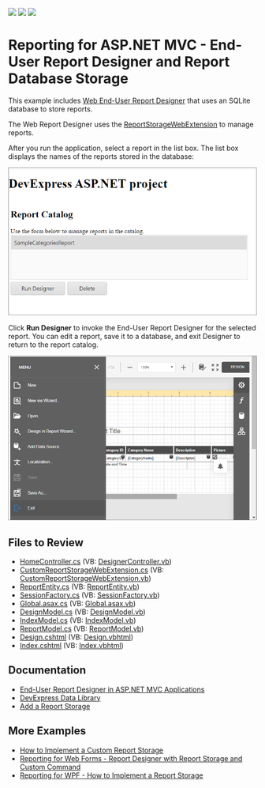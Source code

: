 <!-- default badges list -->
![](https://img.shields.io/endpoint?url=https://codecentral.devexpress.com/api/v1/VersionRange/128596503/23.2.3%2B)
[![](https://img.shields.io/badge/Open_in_DevExpress_Support_Center-FF7200?style=flat-square&logo=DevExpress&logoColor=white)](https://supportcenter.devexpress.com/ticket/details/T190370)
[![](https://img.shields.io/badge/📖_How_to_use_DevExpress_Examples-e9f6fc?style=flat-square)](https://docs.devexpress.com/GeneralInformation/403183)
<!-- default badges end -->
# Reporting for ASP.NET MVC - End-User Report Designer and Report Database Storage

This example includes [Web End-User Report Designer](https://docs.devexpress.com/XtraReports/400216/web-reporting/asp-net-mvc-reporting/end-user-report-designer) that uses an SQLite database to store reports. 

The Web Report Designer uses the [ReportStorageWebExtension](https://documentation.devexpress.com/XtraReports/clsDevExpressXtraReportsWebExtensionsReportStorageWebExtensiontopic.aspx) to manage reports.

After you run the application, select a report in the list box. The list box displays the names of the reports stored in the database:

![](Images/report-catalog.png)

Click **Run Designer** to invoke the End-User Report Designer for the selected report. You can edit a report, save it to a database, and exit Designer to return to the report catalog.

![](Images/report-designer.png)

## Files to Review

 - [HomeController.cs](CS/Mvc_DbStorage_Sample/Controllers/HomeController.cs) (VB: [DesignerController.vb](VB/Mvc_DbStorage_Sample_VB/Controllers/HomeController.vb))  
 - [CustomReportStorageWebExtension.cs](CS/Mvc_DbStorage_Sample/Services/CustomReportStorageWebExtension.cs) (VB: [CustomReportStorageWebExtension.vb](VB/Mvc_DbStorage_Sample_VB/Services/CustomReportStorageWebExtension.vb))  
 - [ReportEntity.cs](CS/Mvc_DbStorage_Sample/DAL/ReportEntity.cs) (VB: [ReportEntity.vb](VB/Mvc_DbStorage_Sample_VB/DAL/ReportEntity.vb))  
 - [SessionFactory.cs](CS/Mvc_DbStorage_Sample/DAL/SessionFactory.cs) (VB: [SessionFactory.vb](VB/Mvc_DbStorage_Sample_VB/DAL/SessionFactory.vb))  
 - [Global.asax.cs](CS/Mvc_DbStorage_Sample/Global.asax.cs) (VB: [Global.asax.vb](VB/Mvc_DbStorage_Sample_VB/Global.asax.vb))  
 - [DesignModel.cs](CS/Mvc_DbStorage_Sample/Models/DesignModel.cs) (VB: [DesignModel.vb](VB/Mvc_DbStorage_Sample_VB/Models/DesignModel.vb))  
 - [IndexModel.cs](CS/Mvc_DbStorage_Sample/Models/IndexModel.cs) (VB: [IndexModel.vb](VB/Mvc_DbStorage_Sample_VB/Models/IndexModel.vb))  
 - [ReportModel.cs](CS/Mvc_DbStorage_Sample/Models/ReportModel.cs) (VB: [ReportModel.vb](VB/Mvc_DbStorage_Sample_VB/Models/Reportmodel.vb))  
 - [Design.cshtml](CS/Mvc_DbStorage_Sample/Views/Home/Designer.cshtml) (VB: [Design.vbhtml](VB/Mvc_DbStorage_Sample_VB/Views/Home/Designer.vbhtml))  
 - [Index.cshtml](CS/Mvc_DbStorage_Sample/Views/Home/Index.cshtml) (VB: [Index.vbhtml](VB/Mvc_DbStorage_Sample_VB/Views/Home/Index.vbhtml))

 ## Documentation

- [End-User Report Designer in ASP.NET MVC Applications](https://docs.devexpress.com/XtraReports/400216/web-reporting/asp-net-mvc-reporting/end-user-report-designer-in-asp-net-mvc-applications)
- [DevExpress Data Library](https://docs.devexpress.com/CoreLibraries/17541/devexpress-data-library)
- [Add a Report Storage](https://docs.devexpress.com/XtraReports/400204/web-reporting/asp-net-mvc-reporting/end-user-report-designer/add-a-report-storage)

 ## More Examples

 - [How to Implement a Custom Report Storage](https://github.com/DevExpress-Examples/reporting-winforms-custom-report-storage)
 - [Reporting for Web Forms - Report Designer with Report Storage and Custom Command](https://github.com/DevExpress-Examples/reporting-web-forms-designer-storage)
 - [Reporting for WPF - How to Implement a Report Storage](https://github.com/DevExpress-Examples/Reporting_wpf-end-user-report-designer-how-to-implement-a-report-storage-t292945)
